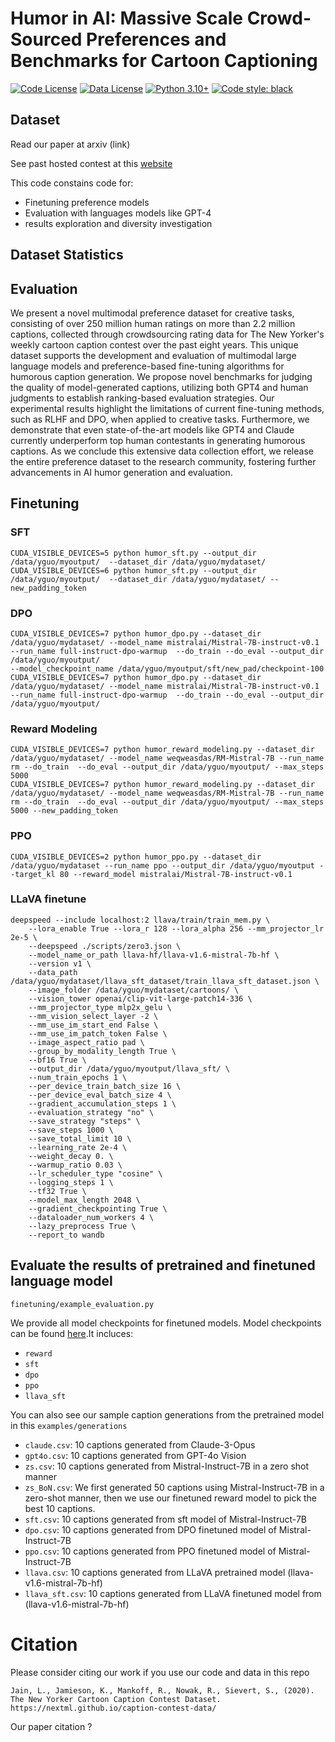 # Humor in AI: Massive Scale Crowd-Sourced Preferences and Benchmarks for Cartoon Captioning 

[![Code License](https://img.shields.io/badge/Code%20License-Apache_2.0-green.svg)](https://github.com/tatsu-lab/alpaca_farm/blob/main/LICENSE)
[![Data License](https://img.shields.io/badge/Data%20License-CC%20By%20NC%204.0-red.svg)](https://github.com/tatsu-lab/alpaca_farm/blob/main/DATA_LICENSE)
[![Python 3.10+](https://img.shields.io/badge/python-3.10+-blue.svg)](https://www.python.org/downloads/release/python-3100/)
[![Code style: black](https://img.shields.io/badge/code%20style-black-000000.svg)](https://github.com/psf/black)



## Dataset
Read our paper at arxiv (link)

See past hosted contest at this [website](https://nextml.github.io/caption-contest-data/)

This code constains code for: 
- Finetuning preference models
- Evaluation with languages models like GPT-4 
- results exploration and diversity investigation

## Dataset Statistics

## Evaluation
We present a novel multimodal preference dataset for creative tasks, consisting of over 250 million human ratings on more than 2.2 million captions, collected through crowdsourcing rating data for The New Yorker's weekly cartoon caption contest over the past eight years. This unique dataset supports the development and evaluation of multimodal large language models and preference-based fine-tuning algorithms for humorous caption generation. We propose novel benchmarks for judging the quality of model-generated captions, utilizing both GPT4 and human judgments to establish ranking-based evaluation strategies. Our experimental results highlight the limitations of current fine-tuning methods, such as RLHF and DPO, when applied to creative tasks. Furthermore, we demonstrate that even state-of-the-art models like GPT4 and Claude currently underperform top human contestants in generating humorous captions. As we conclude this extensive data collection effort, we release the entire preference dataset to the research community, fostering further advancements in AI humor generation and evaluation.

## Finetuning

### SFT  
```
CUDA_VISIBLE_DEVICES=5 python humor_sft.py --output_dir /data/yguo/myoutput/  --dataset_dir /data/yguo/mydataset/
CUDA_VISIBLE_DEVICES=6 python humor_sft.py --output_dir /data/yguo/myoutput/  --dataset_dir /data/yguo/mydataset/ --new_padding_token
```

### DPO  
```
CUDA_VISIBLE_DEVICES=7 python humor_dpo.py --dataset_dir /data/yguo/mydataset/ --model_name mistralai/Mistral-7B-instruct-v0.1 --run_name full-instruct-dpo-warmup  --do_train --do_eval --output_dir /data/yguo/myoutput/
--model_checkpoint_name /data/yguo/myoutput/sft/new_pad/checkpoint-100
CUDA_VISIBLE_DEVICES=7 python humor_dpo.py --dataset_dir /data/yguo/mydataset/ --model_name mistralai/Mistral-7B-instruct-v0.1 --run_name full-instruct-dpo-warmup  --do_train --do_eval --output_dir /data/yguo/myoutput/
```

### Reward Modeling
```
CUDA_VISIBLE_DEVICES=7 python humor_reward_modeling.py --dataset_dir /data/yguo/mydataset/ --model_name weqweasdas/RM-Mistral-7B --run_name rm --do_train  --do_eval --output_dir /data/yguo/myoutput/ --max_steps 5000
CUDA_VISIBLE_DEVICES=7 python humor_reward_modeling.py --dataset_dir /data/yguo/mydataset/ --model_name weqweasdas/RM-Mistral-7B --run_name rm --do_train  --do_eval --output_dir /data/yguo/myoutput/ --max_steps 5000 --new_padding_token
```


### PPO
```
CUDA_VISIBLE_DEVICES=2 python humor_ppo.py --dataset_dir /data/yguo/mydataset --run_name ppo --output_dir /data/yguo/myoutput --target_kl 80 --reward_model mistralai/Mistral-7B-instruct-v0.1
```

### LLaVA finetune
```
deepspeed --include localhost:2 llava/train/train_mem.py \
    --lora_enable True --lora_r 128 --lora_alpha 256 --mm_projector_lr 2e-5 \
    --deepspeed ./scripts/zero3.json \
    --model_name_or_path llava-hf/llava-v1.6-mistral-7b-hf \
    --version v1 \
    --data_path /data/yguo/mydataset/llava_sft_dataset/train_llava_sft_dataset.json \
    --image_folder /data/yguo/mydataset/cartoons/ \
    --vision_tower openai/clip-vit-large-patch14-336 \
    --mm_projector_type mlp2x_gelu \
    --mm_vision_select_layer -2 \
    --mm_use_im_start_end False \
    --mm_use_im_patch_token False \
    --image_aspect_ratio pad \
    --group_by_modality_length True \
    --bf16 True \
    --output_dir /data/yguo/myoutput/llava_sft/ \
    --num_train_epochs 1 \
    --per_device_train_batch_size 16 \
    --per_device_eval_batch_size 4 \
    --gradient_accumulation_steps 1 \
    --evaluation_strategy "no" \
    --save_strategy "steps" \
    --save_steps 1000 \
    --save_total_limit 10 \
    --learning_rate 2e-4 \
    --weight_decay 0. \
    --warmup_ratio 0.03 \
    --lr_scheduler_type "cosine" \
    --logging_steps 1 \
    --tf32 True \
    --model_max_length 2048 \
    --gradient_checkpointing True \
    --dataloader_num_workers 4 \
    --lazy_preprocess True \
    --report_to wandb
```

## Evaluate the results of pretrained and finetuned language model 

`finetuning/example_evaluation.py`

We provide all model checkpoints for finetuned models. Model checkpoints can be found [here](https://uwmadison.box.com/s/0c31rxhwgzqa5jvy7wd84qycjr1twf19).It incluces: 
- `reward`
- `sft`
- `dpo`
- `ppo`
- `llava_sft`

You can also see our sample caption generations from the pretrained model in this `examples/generations`
- `claude.csv`: 10 captions generated from Claude-3-Opus
- `gpt4o.csv`: 10 captions generated from GPT-4o Vision
- `zs.csv`: 10 captions generated from Mistral-Instruct-7B in a zero shot manner 
- `zs_BoN.csv`: We first generated 50 captions using Mistral-Instruct-7B in a zero-shot manner, then we use our finetuned reward model to pick the best 10 captions.
- `sft.csv`: 10 captions generated from sft model of Mistral-Instruct-7B
- `dpo.csv`: 10 captions generated from DPO finetuned model of Mistral-Instruct-7B
- `ppo.csv`: 10 captions generated from PPO finetuned model of Mistral-Instruct-7B
- `llava.csv`: 10 captions generated from LLaVA pretrained model (llava-v1.6-mistral-7b-hf)
- `llava_sft.csv`: 10 captions generated from LLaVA finetuned model from (llava-v1.6-mistral-7b-hf)


# Citation 

Please consider citing our work if you use our code and data in this repo 

```
Jain, L., Jamieson, K., Mankoff, R., Nowak, R., Sievert, S., (2020). The New Yorker Cartoon Caption Contest Dataset. https://nextml.github.io/caption-contest-data/
```



Our paper citation ? 
